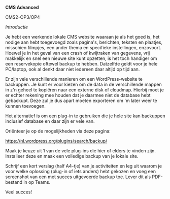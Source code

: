 **CMS Advanced**

CMS2-OP3/OP4

*Introductie*

Je hebt een werkende lokale CMS website waaraan je als het goed is, het nodige aan hebt toegevoegd zoals pagina's, berichten, teksten en plaatjes, misschien filmpjes, een ander thema en specifieke instellingen, enzovoort.
Hoewel je in het geval van een crash of kwijtraken van gegevens, vrij makkelijk en snel een nieuwe site kunt opzetten, is het toch handiger om een reservekopie oftewel backup te hebben. 
Datzelfde geldt voor je hele PC/laptop, ook al denkt daar niet iedereen daar altijd op tijd aan.

Er zijn vele verschillende manieren om een WordPress-website te backuppen. Je kunt er voor kiezen om de data in de verschillende mappen in z'n geheel te kopiëren naar een externe disk of cloudmap. Hierbij moet je er echter rekening mee houden dat je daarmee niet de database hebt gebackupt. Deze zul je dus apart moeten exporteren om 'm later weer te kunnen toevoegen.

Het alternatief is om een plug-in te gebruiken die je hele site kan backuppen inclusief database en daar zijn er vele van.

Oriënteer je op de mogelijkheden via deze pagina:

https://nl.wordpress.org/plugins/search/backup/

Maak je keuze uit 1 van de vele plug-ins die hier of elders te vinden zijn.
Installeer deze en maak een volledige backup van je lokale site.

Schrijf een kort verslag (half A4-tje) van je activiteiten en leg uit waarom je voor welke oplossing (plug-in of iets anders) hebt gekozen en voeg een screenshot van een met succes uitgevoerde backup toe.
Lever dit als PDF-bestand in op Teams.

Veel succes!
